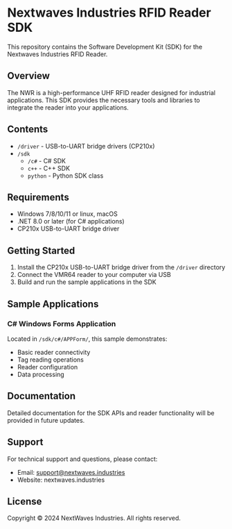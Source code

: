 # Nextwaves Industries RFID Reader SDK

This repository contains the Software Development Kit (SDK) for the Nextwaves Industries RFID Reader.

## Overview

The NWR is a high-performance UHF RFID reader designed for industrial applications. This SDK provides the necessary tools and libraries to integrate the reader into your applications.

## Contents

- `/driver` - USB-to-UART bridge drivers (CP210x)
- `/sdk`
  - `/c#` - C# SDK
  - `c++` - C++ SDK
  - `python` - Python SDK class

## Requirements

- Windows 7/8/10/11 or linux, macOS
- .NET 8.0 or later (for C# applications)
- CP210x USB-to-UART bridge driver

## Getting Started

1. Install the CP210x USB-to-UART bridge driver from the `/driver` directory
2. Connect the VMR64 reader to your computer via USB
3. Build and run the sample applications in the SDK

## Sample Applications

### C# Windows Forms Application
Located in `/sdk/c#/APPForm/`, this sample demonstrates:
- Basic reader connectivity
- Tag reading operations
- Reader configuration
- Data processing

## Documentation

Detailed documentation for the SDK APIs and reader functionality will be provided in future updates.

## Support

For technical support and questions, please contact:
- Email: support@nextwaves.industries
- Website: nextwaves.industries

## License

Copyright © 2024 NextWaves Industries. All rights reserved.
